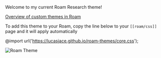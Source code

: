 Welcome to my current Roam Research theme!

[Overview of custom themes in Roam](https://twitter.com/Conaw/status/1268426724254945280?s=20)

To add this theme to your Roam, copy the line below to your `[[roam/css]]` page and it will apply automatically

@import url('https://lucasjace.github.io/roam-themes/core.css');

![Roam Theme](https://lucasjace.github.com/roam-themes/Screenshot.png)
